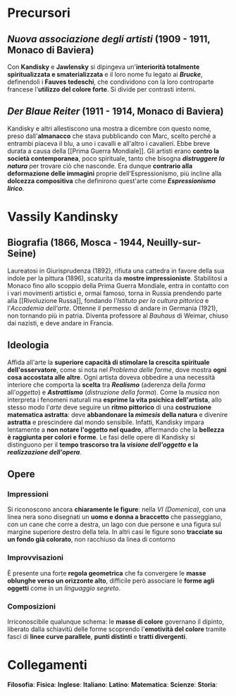 # Precursori
## *Nuova associazione degli artisti* (1909 - 1911, Monaco di Baviera)
Con **Kandisky** e **Jawlensky** si dipingeva un'**interiorità totalmente spiritualizzata e smaterializzata** e il loro nome fu legato ai ***Brucke***, definendoli i **Fauves tedeschi**, che condividono con la loro controparte francese l'**utilizzo del colore forte**. Si divide per contrasti interni.
## *Der Blaue Reiter* (1911 - 1914,  Monaco di Baviera)
Kandisky e altri allestiscono una mostra a dicembre con questo nome, preso dall'**almanacco** che stava pubblicando con Marc, scelto perché a entrambi piaceva il blu, a uno i cavalli e all'altro i cavalieri. Ebbe breve durata a causa della [[Prima Guerra Mondiale]]. Gli artisti erano **contro la società contemporanea**, poco spirituale, tanto che bisogna ***distruggere la natura*** per trovare ciò che nasconde. Era dunque **contrario alla deformazione delle immagini** proprie dell'Espressionismo, più incline alla **dolcezza compositiva** che definirono quest'arte come ***Espressionismo lirico***.
# Vassily Kandinsky
## Biografia (1866, Mosca - 1944, Neuilly-sur-Seine)
Laureatosi in Giurisprudenza (1892), rifiuta una cattedra in favore della sua indole per la pittura (1896), scaturita da **mostre impressioniste**. Stabilitosi a Monaco fino allo scoppio della Prima Guerra Mondiale, entra in contatto con i vari movimenti artistici e, ormai famoso, torna in Russia prendendo parte alla [[Rivoluzione Russa]], fondando l'*Istituto per la cultura pittorica* e l'*Accademia dell'arte*. Ottenne il permesso di andare in Germania (1921), non tornando più in patria. Diventa professore al *Bauhaus* di Weimar, chiuso dai nazisti, e deve andare in Francia.
## Ideologia
Affida all'arte la **superiore capacità di stimolare la crescita spirituale dell'osservatore**, come si nota nel *Problema delle forme*, dove mostra **ogni cosa accostata alle altre**. Ogni artista doveva obbedire a una necessità interiore che comporta la **scelta** tra ***Realismo*** (aderenza della *forma* all'*oggetto*) e ***Astrattismo*** (*distruzione della forma*). Come la *musica* non interpreta i fenomeni naturali ma **esprime la vita psichica dell'artista**, allo stesso modo l'*arte* deve seguire un **ritmo pittorico** di una **costruzione matematica astratta**: deve **abbandonare la *mimesis* della natura** e divenire **astratta** e prescindere dal mondo sensibile. Infatti, Kandisky impara lentamente a **non notare l'oggetto nel quadro**, affermando che la **bellezza è raggiunta per colori e forme**. Le fasi delle opere di Kandisky si distinguono per il **tempo trascorso tra la *visione dell'oggetto* e la *realizzazione dell'opera***.
## Opere
### Impressioni
Si riconoscono ancora **chiaramente le figure**: nella *VI (Domenica)*, con una linea nera sono disegnati un **uomo e donna a braccetto** che passeggiano, con un cane che corre a destra, un lago con due persone e una figura sul margine superiore destro della tela. In altri casi le figure sono **tracciate su un fondo già colorato**, non racchiuso da linea di contorno
### Improvvisazioni
È presente una forte **regola geometrica** che fa convergere le **masse oblunghe verso un orizzonte alto**, difficile però associare le **forme agli oggetti** come in un *linguaggio segreto*.
### Composizioni
Irriconoscibile qualunque schema: le **masse di colore** governano il dipinto, liberato dalla schiavitù delle forme scoprendo l'**emotività del colore** tramite fasci di **linee curve parallele**, **punti distinti** e **tratti divergenti**.
# Collegamenti
**Filosofia**: 
**Fisica**: 
**Inglese**: 
**Italiano**: 
**Latino**: 
**Matematica**: 
**Scienze**: 
**Storia**: 
